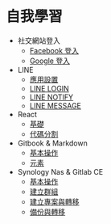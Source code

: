 # 自我學習

* 社交網站登入
  * [Facebook 登入](docs/facebook-login.md)
  * [Google 登入](docs/google-login.md)
* LINE
  * [應用設置](docs/line-console.md)
  * [LINE LOGIN](docs/line-login.md)
  * [LINE NOTIFY](docs/line-notify.md)
  * [LINE MESSAGE](docs/line-message.md)
* React
  * [基礎](docs/react-basic.md)
  * [代碼分割](docs/react-advanced.md)
* Gitbook & Markdown
  * [基本操作](docs/gitbook-setup.md)
  * [元素](docs/gitbook-elements.md)
* Synology Nas & Gitlab CE
  * [基本操作](docs/nas-setup.md)
  * [建立群組](docs/nas-create-group.md)
  * [建立專案與轉移](docs/nas-create-group-project.md)
  * [備份與轉移](docs/nas-backup-and-restore.md)
